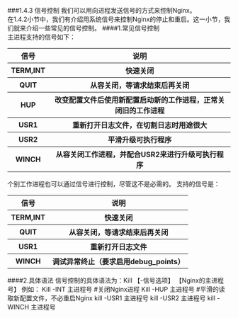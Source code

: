 ###1.4.3 信号控制
我们可以用向进程发送信号的方式来控制Nginx。  
在1.4.2小节中，我们有介绍用系统信号来控制Nginx的停止和重启。这一小节，我们就来介绍一些常见的信号控制。
####1.常见信号控制    
主进程支持的信号如下：
<table>
    <thead>
        <tr>
            <th>信号</th>
            <th>说明</th>
        </tr>
    </thead>
    <tbody>
       <tr>
           <th>TERM,INT</th>
           <th>快速关闭<br></th>
       </tr>
       <tr>
           <th>QUIT</th>
           <th>从容关闭，等请求结束后再关闭<br></th>
       </tr>
       <tr>
           <th>HUP</th>
           <th>改变配置文件后使用新配置启动新的工作进程，正常关闭旧的工作进程<br></th>
       </tr>
       <tr>
           <th>USR1</th>
           <th>重新打开日志文件，在切割日志时用途很大<br></th>
       </tr>
       <tr>
           <th>USR2</th>
           <th>平滑升级可执行程序<br></th>
       </tr>
       <tr>
           <th>WINCH</th>
           <th>从容关闭工作进程，并配合USR2来进行升级可执行程序<br></th>
       </tr>
    </tbody>
</table>  
个别工作进程也可以通过信号进行控制，尽管这不是必需的。 支持的信号是：
<table>
    <thead>
        <tr>
            <th>信号</th>
            <th>说明</th>
        </tr>
    </thead>
    <tbody>
       <tr>
           <th>TERM,INT</th>
           <th>快速关闭<br></th>
       </tr>
       <tr>
           <th>QUIT</th>
           <th>从容关闭，等请求结束后再关闭<br></th>
       </tr>
       <tr>
           <th>USR1</th>
           <th>重新打开日志文件<br></th>
       </tr>
       <tr>
           <th>WINCH</th>
           <th>调试异常终止（要求启用debug_points）<br></th>
       </tr>
    </tbody>
</table>
####2.具体语法
信号控制的具体语法为：Kill 【-信号选项】 【Nginx的主进程号】
例如：
Kill -INT 主进程号  #关闭Nginx进程
Kill -HUP 主进程号  #平滑的读取新配置文件，不必重启Nginx
kill -USR1 主进程号 
kill -USR2 主进程号 
kill -WINCH 主进程号 